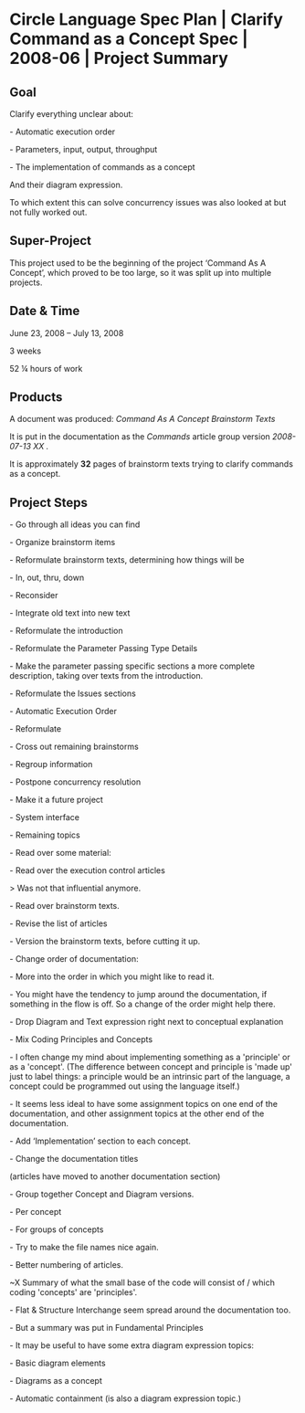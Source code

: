 ﻿Circle Language Spec Plan | Clarify Command as a Concept Spec | 2008-06 | Project Summary
=========================================================================================


Goal
----

Clarify everything unclear about:

\- Automatic execution order

\- Parameters, input, output, throughput 

\- The implementation of commands as a concept

And their diagram expression.

To which extent this can solve concurrency issues was also looked at but not fully worked out.


Super-Project
-------------

This project used to be the beginning of the project ‘Command As A Concept’, which proved to be too large, so it was split up into multiple projects.


Date & Time
-----------

June 23, 2008 – July 13, 2008

3 weeks

52 ¼ hours of work


Products
--------

A document was produced: *Command As A Concept Brainstorm Texts*

It is put in the documentation as the *Commands*  article group version *2008-07-13 XX .*

It is approximately __32__ pages of brainstorm texts trying to clarify commands as a concept.


Project Steps
-------------

\- Go through all ideas you can find

\- Organize brainstorm items

\- Reformulate brainstorm texts, determining how things will be

\- In, out, thru, down

\- Reconsider

\- Integrate old text into new text

\- Reformulate the introduction

\- Reformulate the Parameter Passing Type Details

\- Make the parameter passing specific sections a more complete description, taking over texts from the introduction.

\- Reformulate the Issues sections

\- Automatic Execution Order

\- Reformulate

\- Cross out remaining brainstorms

\- Regroup information

\- Postpone concurrency resolution

\- Make it a future project

\- System interface

\- Remaining topics

\- Read over some material:

\- Read over the execution control articles

\> Was not that influential anymore.

\- Read over brainstorm texts.

\- Revise the list of articles

\- Version the brainstorm texts, before cutting it up.

\- Change order of documentation:

\- More into the order in which you might like to read it.

\- You might have the tendency to jump around the documentation, if something in the flow is off. So a change of the order might help there.

\- Drop Diagram and Text expression right next to conceptual explanation

\- Mix Coding Principles and Concepts

\- I often change my mind about implementing something as a 'principle' or as a 'concept'. (The difference between concept and principle is 'made up' just to label things: a principle would be an intrinsic part of the language, a concept could be programmed out using the language itself.)

\- It seems less ideal to have some assignment topics on one end of the documentation, and other assignment topics at the other end of the documentation.

\- Add ‘Implementation’ section to each concept.

\- Change the documentation titles

(articles have moved to another documentation section)

\- Group together Concept and Diagram versions.

\- Per concept

\- For groups of concepts

\- Try to make the file names nice again.

\- Better numbering of articles.

~X Summary of what the small base of the code will consist of / which coding 'concepts' are 'principles'.

\- Flat & Structure Interchange seem spread around the documentation too.

\- But a summary was put in Fundamental Principles

\- It may be useful to have some extra diagram expression topics:

\- Basic diagram elements

\- Diagrams as a concept

\- Automatic containment (is also a diagram expression topic.)

